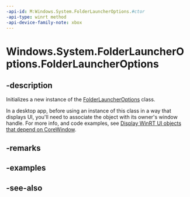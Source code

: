 ```yaml
---
-api-id: M:Windows.System.FolderLauncherOptions.#ctor
-api-type: winrt method
-api-device-family-note: xbox
---
```


<!-- Method syntax
public FolderLauncherOptions()
-->

# Windows.System.FolderLauncherOptions.FolderLauncherOptions

## -description
Initializes a new instance of the [FolderLauncherOptions](folderlauncheroptions.md) class.

In a desktop app, before using an instance of this class in a way that displays UI, you'll need to associate the object with its owner's window handle. For more info, and code examples, see [Display WinRT UI objects that depend on CoreWindow](/windows/apps/develop/ui-input/display-ui-objects#winui-3-with-c).

## -remarks

## -examples

## -see-also
